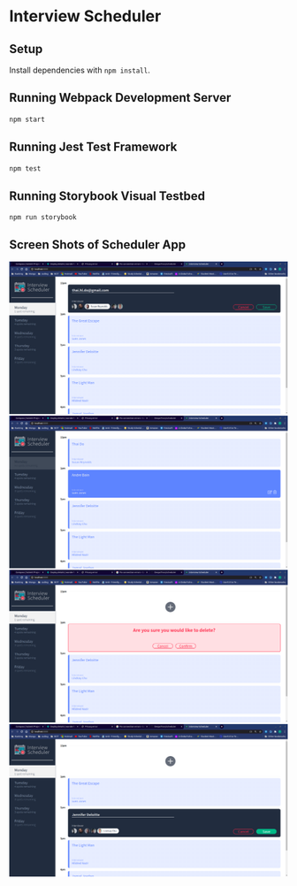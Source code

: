 # Interview Scheduler

## Setup

Install dependencies with `npm install`.

## Running Webpack Development Server

```sh
npm start
```

## Running Jest Test Framework

```sh
npm test
```

## Running Storybook Visual Testbed

```sh
npm run storybook
```
## Screen Shots of Scheduler App

!["Adding an interview"](https://github.com/DespoTron/scheduler/blob/master/docs/adding-interview.png?raw=true)
!["Complete appointment form"](https://github.com/DespoTron/scheduler/blob/master/docs/appointment-form.png?raw=true)
!["Delete confirmation"](https://github.com/DespoTron/scheduler/blob/master/docs/delete-confirmation.png?raw=true)
!["Editing form"](https://github.com/DespoTron/scheduler/blob/master/docs/edit-form.png?raw=true)